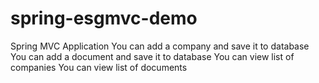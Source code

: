 # spring-esgmvc-demo

Spring MVC Application
You can add a company and save it to database
You can add a document and save it to database
You can view list of companies
You can view list of documents
